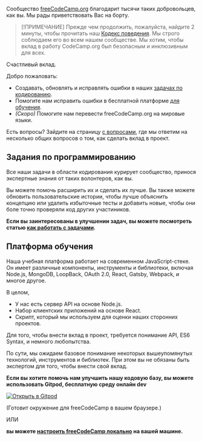Сообщество [freeCodeCamp.org](https://freecodecamp.org) благодарит тысячи таких добровольцев, как вы. Мы рады приветствовать Вас на борту.

> [!ПРИМЕЧАНИЕ] Прежде чем продолжить, пожалуйста, найдите 2 минуты, чтобы прочитать наш [Кодекс поведения](https://www.freecodecamp.org/code-of-conduct). Мы строго соблюдаем его во всем нашем сообществе. Мы хотим, чтобы вклад в работу CodeCamp.org был безопасным и инклюзивным для всех.

Счастливый вклад.

Добро пожаловать:

- Создавать, обновлять и исправлять ошибки в наших [задачах по кодированию](#coding-challenges).
- Помогите нам исправить ошибки в бесплатной платформе [для обучения](#learning-platform).
- _(Скоро)_ Помогите нам перевести freeCodeCamp.org на мировые языки.

Есть вопросы? Зайдите на страницу [с вопросами](/FAQ.md), где мы ответим на несколько общих вопросов о том, как сделать вклад в проект.

## Задания по программированию

Все наши задачи в области кодирования курирует сообщество, принося экспертные знания от таких волонтеров, как вы.

Вы можете помочь расширить их и сделать их лучше. Вы также можете обновить пользовательские истории, чтобы лучше объяснить концепцию или удалить избыточные тесты и добавить новые, чтобы они боле точно проверяли код других участиников.

**Если вы заинтересованы в улучшении задач, вы можете посмотреть статью [как работать с задачами](how-to-work-on-coding-challenges.md).**

## Платформа обучения

Наша учебная платформа работает на современном JavaScript-стеке. Он имеет различные компоненты, инструменты и библиотеки, включая Node.js, MongoDB, LoopBack, OAuth 2.0, React, Gatsby, Webpack, и многое другое.

В целом,

- У нас есть сервер API на основе Node.js.
- Набор клиентских приложений на основе React.
- Скрипт, который мы используем для оценки наших сторонних проектов.

Для того, чтобы внести вклад в проект, требуется понимание API, ES6 Syntax, и немного любопытства.

По сути, мы ожидаем базовое понимание некоторых вышеупомянутых технологий, инструментов и библиотек. При этом вы не обязаны быть экспертом для того, чтобы внести свой вклад.

**Если вы хотите помочь нам улучшить нашу кодовую базу, вы можете использовать Gitpod, бесплатную среду онлайн dev**

[![Открыть в Gitpod](https://gitpod.io/button/open-in-gitpod.svg)](https://gitpod.io/#https://github.com/freeCodeCamp/freeCodeCamp)

(Готовит окружение для freeCodeCamp в вашем браузере.)

ИЛИ

**вы можете [настроить freeCodeCamp локально](how-to-setup-freecodecamp-locally.md) на вашей машине.**
